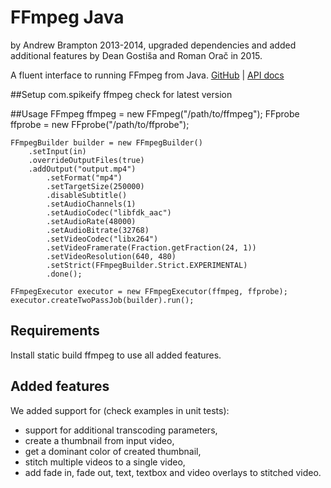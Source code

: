 # FFmpeg Java
by Andrew Brampton 2013-2014, upgraded dependencies and added additional features by Dean Gostiša and Roman Orač in 2015.

A fluent interface to running FFmpeg from Java.
[GitHub](https://github.com/bramp/ffmpeg-cli-wrapper) | [API docs](https://bramp.github.io/ffmpeg-cli-wrapper/apidocs/index.html)


##Setup
    <dependency>
        <groupId>com.spikeify</groupId>
        <artifactId>ffmpeg</artifactId>
        <version>check for latest version</version>
    </dependency>

##Usage
    FFmpeg ffmpeg = new FFmpeg("/path/to/ffmpeg");
	FFprobe ffprobe = new FFprobe("/path/to/ffprobe");

    FFmpegBuilder builder = new FFmpegBuilder()
    	.setInput(in)
    	.overrideOutputFiles(true)
    	.addOutput("output.mp4")
	        .setFormat("mp4")
	        .setTargetSize(250000)
	        .disableSubtitle()
	        .setAudioChannels(1)
	        .setAudioCodec("libfdk_aac")
	        .setAudioRate(48000)
	        .setAudioBitrate(32768)
	        .setVideoCodec("libx264")
	        .setVideoFramerate(Fraction.getFraction(24, 1))
	        .setVideoResolution(640, 480)
	        .setStrict(FFmpegBuilder.Strict.EXPERIMENTAL)
	        .done();

	FFmpegExecutor executor = new FFmpegExecutor(ffmpeg, ffprobe);
	executor.createTwoPassJob(builder).run();


## Requirements 
Install static build ffmpeg to use all added features.

## Added features
We added support for (check examples in unit tests):

 - support for additional transcoding parameters,
 - create a thumbnail from input video,
 - get a dominant color of created thumbnail,
 - stitch multiple videos to a single video,
 - add fade in, fade out, text, textbox and video overlays to stitched video. 